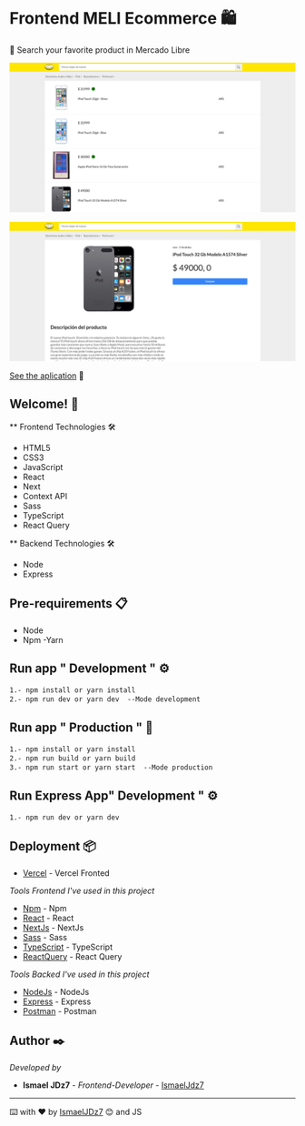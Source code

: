 # Frontend MELI Ecommerce 🛍

🔎 Search your favorite product in Mercado Libre

![Captura de la app](public/screens/screenOne.png)

![Captura de la app](public/screens/screenTwo.png)

[See the aplication](https://meli-front-bay.vercel.app/) 👀

## Welcome! 👋

\*\* Frontend Technologies 🛠

- HTML5
- CSS3
- JavaScript
- React
- Next
- Context API
- Sass
- TypeScript
- React Query

\*\* Backend Technologies 🛠

- Node
- Express

## Pre-requirements 📋

- Node
- Npm
  -Yarn

## Run app " Development " ⚙️

```
1.- npm install or yarn install
2.- npm run dev or yarn dev  --Mode development
```

## Run app " Production " 🚀

```
1.- npm install or yarn install
2.- npm run build or yarn build
3.- npm run start or yarn start  --Mode production
```

## Run Express App" Development " ⚙️

```
1.- npm run dev or yarn dev
```

## Deployment 📦

- [Vercel](https://vercel.com/) - Vercel Fronted

_Tools Frontend I've used in this project_

- [Npm](https://www.npmjs.com/) - Npm
- [React](https://es.reactjs.org/) - React
- [NextJs](https://nextjs.org/) - NextJs
- [Sass](https://sass-lang.com/) - Sass
- [TypeScript](https://www.typescriptlang.org/) - TypeScript
- [ReactQuery](https://react-query.tanstack.com/) - React Query

_Tools Backed I've used in this project_

- [NodeJs](https://nodejs.org/en/) - NodeJs
- [Express](https://expressjs.com/es/) - Express
- [Postman](https://www.postman.com/) - Postman

## Author ✒️

_Developed by_

- **Ismael JDz7** - _Frontend-Developer_ - [IsmaelJdz7](https://github.com/IsmaelJDz)

---

⌨️ with ❤️ by [IsmaelJDz7](https://github.com/IsmaelJDz) 😊 and JS
